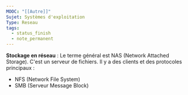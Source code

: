 ```yaml
---
MOOC: "[[Autre]]"
Sujet: Systèmes d'exploitation
Type: Reseau
tags:
  - status_finish
  - note_permanent
---
```

**Stockage en réseau** :
Le terme général est NAS (Network Attached Storage). C'est un serveur de fichiers. Il y a des clients et des protocoles principaux :
- NFS (Network File System)
- SMB (Serveur Message Block)